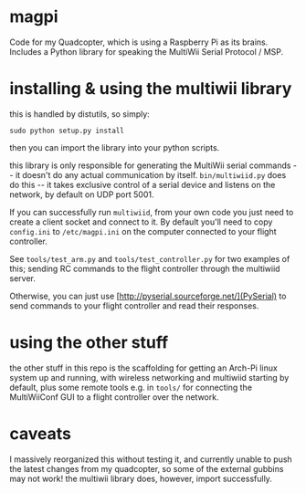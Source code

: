 magpi
=====

Code for my Quadcopter, which is using a Raspberry Pi as its brains.
Includes a Python library for speaking the MultiWii Serial Protocol / MSP.

installing & using the multiwii library
=======================================

this is handled by distutils, so simply:

    sudo python setup.py install

then you can import the library into your python scripts.

this library is only responsible for generating the MultiWii serial commands --
it doesn't do any actual communication by itself. `bin/multiwiid.py` does do
this -- it takes exclusive control of a serial device and listens on the
network, by default on UDP port 5001.

If you can successfully run `multiwiid`, from your own code you just need to
create a client socket and connect to it. By default you'll need to copy
`config.ini` to `/etc/magpi.ini` on the computer connected to your flight
controller.

See `tools/test_arm.py` and `tools/test_controller.py` for two examples of this;
sending RC commands to the flight controller through the multiwiid server.

Otherwise, you can just use [http://pyserial.sourceforge.net/](PySerial) to send
commands to your flight controller and read their responses.

using the other stuff
=====================

the other stuff in this repo is the scaffolding for getting an Arch-Pi linux
system up and running, with wireless networking and multiwiid starting by
default, plus some remote tools e.g. in `tools/` for connecting the MultiWiiConf
GUI to a flight controller over the network.

caveats
=======

I massively reorganized this without testing it, and currently unable to push
the latest changes from my quadcopter, so some of the external gubbins may not
work! the multiwii library does, however, import successfully.

